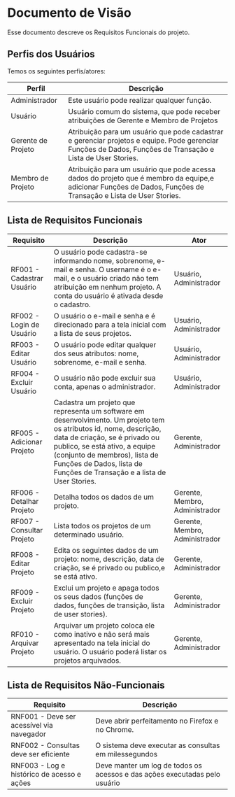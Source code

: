 # Documento de Visão

Esse documento descreve os Requisitos Funcionais do projeto.

## Perfis dos Usuários

Temos os seguintes perfis/atores:

Perfil                                 | Descrição   |
---------                              | ----------- |
Administrador | Este usuário pode realizar qualquer função.
Usuário | Usuário comum do sistema, que pode receber atribuições de Gerente e Membro de Projetos |
Gerente de Projeto | Atribuição para um usuário que pode cadastrar e gerenciar projetos e equipe. Pode gerenciar Funções de Dados, Funções de Transação e Lista de User Stories. |
Membro de Projeto | Atribuição para um usuário que pode acessa dados do projeto que é membro da equipe,e adicionar Funções de Dados, Funções de Transação e Lista de User Stories. |

## Lista de Requisitos Funcionais

Requisito                     | Descrição   | Ator |
---------                     | ----------- | ---------- |
RF001 - Cadastrar Usuário   | O usuário pode cadastra-se informando nome, sobrenome, e-mail e senha. O username é o e-mail, e o usuário criado não tem atribuição em nenhum projeto. A conta do usuário é ativada desde o cadastro. | Usuário, Administrador |
RF002 - Login de Usuário   | O usuário o e-mail e senha e é direcionado para a tela inicial com a lista de seus projetos. | Usuário, Administrador |
RF003 - Editar Usuário   | O usuário pode editar qualquer dos seus atributos: nome, sobrenome, e-mail e senha. | Usuário, Administrador |
RF004 - Excluir Usuário   | O usuário não pode excluir sua conta, apenas o administrador. | Usuário, Administrador |
RF005 - Adicionar Projeto     | Cadastra um projeto que representa um software em desenvolvimento. Um projeto tem os atributos id, nome, descrição, data de criação, se é privado ou publico, se está ativo, a equipe (conjunto de membros), lista de Funções de Dados, lista de Funções de Transação e a lista de User Stories. | Gerente, Administrador |
RF006 - Detalhar Projeto      | Detalha todos os dados de um projeto. | Gerente, Membro, Administrador |
RF007 - Consultar Projeto     | Lista todos os projetos de um determinado usuário. | Gerente, Membro, Administrador |
RF008 - Editar Projeto        | Edita os seguintes dados de um projeto: nome, descrição, data de criação, se é privado ou publico,e se está ativo. | Gerente, Administrador |
RF009 - Excluir Projeto       | Exclui um projeto e apaga todos os seus dados (funções de dados, funções de transição, lista de user stories). | Gerente, Administrador |
RF010 - Arquivar Projeto      | Arquivar um projeto coloca ele como inativo e não será mais apresentado na tela inicial do usuário. O usuário poderá listar os projetos arquivados. | Gerente, Administrador |

## Lista de Requisitos Não-Funcionais

Requisito                                 | Descrição   |
---------                                 | ----------- |
RNF001 - Deve ser acessível via navegador | Deve abrir perfeitamento no Firefox e no Chrome. |
RNF002 - Consultas deve ser eficiente | O sistema deve executar as consultas em milessegundos |
RNF003 - Log e histórico de acesso e ações | Deve manter um log de todos os acessos e das ações executadas pelo usuário |
